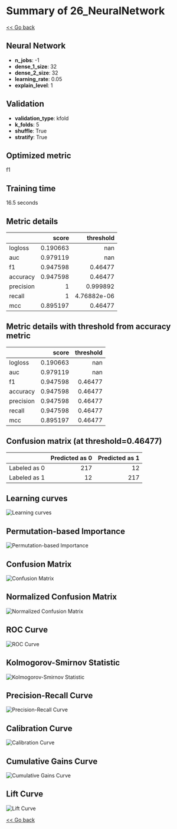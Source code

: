 # Summary of 26_NeuralNetwork

[<< Go back](../README.md)


## Neural Network
- **n_jobs**: -1
- **dense_1_size**: 32
- **dense_2_size**: 32
- **learning_rate**: 0.05
- **explain_level**: 1

## Validation
 - **validation_type**: kfold
 - **k_folds**: 5
 - **shuffle**: True
 - **stratify**: True

## Optimized metric
f1

## Training time

16.5 seconds

## Metric details
|           |    score |     threshold |
|:----------|---------:|--------------:|
| logloss   | 0.190663 | nan           |
| auc       | 0.979119 | nan           |
| f1        | 0.947598 |   0.46477     |
| accuracy  | 0.947598 |   0.46477     |
| precision | 1        |   0.999892    |
| recall    | 1        |   4.76882e-06 |
| mcc       | 0.895197 |   0.46477     |


## Metric details with threshold from accuracy metric
|           |    score |   threshold |
|:----------|---------:|------------:|
| logloss   | 0.190663 |   nan       |
| auc       | 0.979119 |   nan       |
| f1        | 0.947598 |     0.46477 |
| accuracy  | 0.947598 |     0.46477 |
| precision | 0.947598 |     0.46477 |
| recall    | 0.947598 |     0.46477 |
| mcc       | 0.895197 |     0.46477 |


## Confusion matrix (at threshold=0.46477)
|              |   Predicted as 0 |   Predicted as 1 |
|:-------------|-----------------:|-----------------:|
| Labeled as 0 |              217 |               12 |
| Labeled as 1 |               12 |              217 |

## Learning curves
![Learning curves](learning_curves.png)

## Permutation-based Importance
![Permutation-based Importance](permutation_importance.png)
## Confusion Matrix

![Confusion Matrix](confusion_matrix.png)


## Normalized Confusion Matrix

![Normalized Confusion Matrix](confusion_matrix_normalized.png)


## ROC Curve

![ROC Curve](roc_curve.png)


## Kolmogorov-Smirnov Statistic

![Kolmogorov-Smirnov Statistic](ks_statistic.png)


## Precision-Recall Curve

![Precision-Recall Curve](precision_recall_curve.png)


## Calibration Curve

![Calibration Curve](calibration_curve_curve.png)


## Cumulative Gains Curve

![Cumulative Gains Curve](cumulative_gains_curve.png)


## Lift Curve

![Lift Curve](lift_curve.png)



[<< Go back](../README.md)
